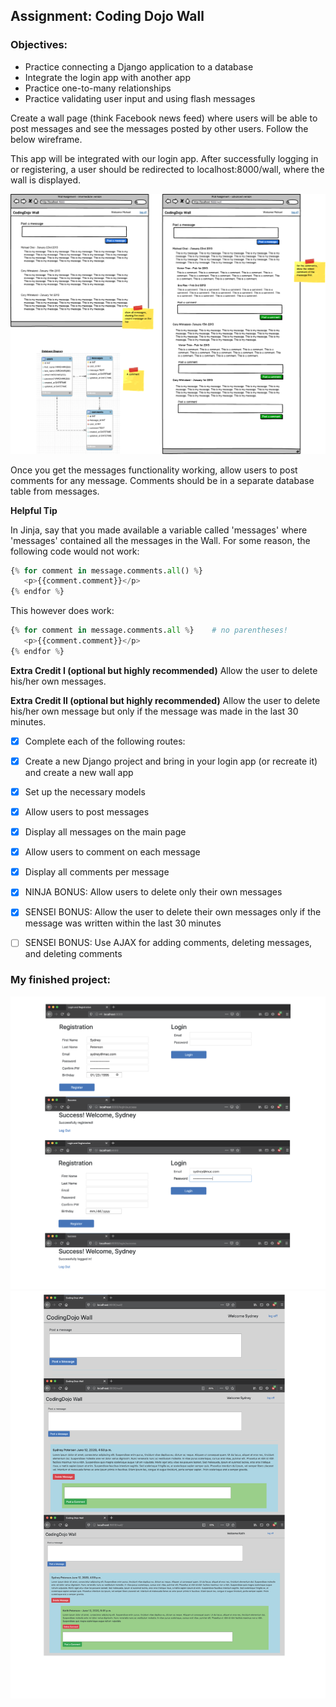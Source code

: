 ## Assignment: Coding Dojo Wall

### Objectives:

- Practice connecting a Django application to a database
- Integrate the login app with another app
- Practice one-to-many relationships
- Practice validating user input and using flash messages

Create a wall page (think Facebook news feed) where users will be able to post messages and see the messages posted by other users. Follow the below wireframe.

This app will be integrated with our login app. After successfully logging in or registering, a user should be redirected to localhost:8000/wall, where the wall is displayed.

![Assignment Sketch](wall_assignment.png)

Once you get the messages functionality working, allow users to post comments for any message. Comments should be in a separate database table from messages.

**Helpful Tip**

In Jinja, say that you made available a variable called 'messages' where 'messages' contained all the messages in the Wall. For some reason, the following code would not work:

```python
{% for comment in message.comments.all() %}
   <p>{{comment.comment}}</p>
{% endfor %}
```

This however does work:

```python
{% for comment in message.comments.all %}    # no parentheses!
   <p>{{comment.comment}}</p>
{% endfor %}
```

**Extra Credit I (optional but highly recommended)**
Allow the user to delete his/her own messages.

**Extra Credit II (optional but highly recommended)**
Allow the user to delete his/her own message but only if the message was made in the last 30 minutes.

- [x] Complete each of the following routes:

- [x] Create a new Django project and bring in your login app (or recreate it) and create a new wall app
- [x] Set up the necessary models
- [x] Allow users to post messages
- [x] Display all messages on the main page
- [x] Allow users to comment on each message
- [x] Display all comments per message
- [x] NINJA BONUS: Allow users to delete only their own messages
- [x] SENSEI BONUS: Allow the user to delete their own messages only if the message was written within the last 30 minutes
- [ ] SENSEI BONUS: Use AJAX for adding comments, deleting messages, and deleting comments

### My finished project:

![My finished App 1](my_finished_project_login.png)
![My finished App 2](my_finished_project.png)
